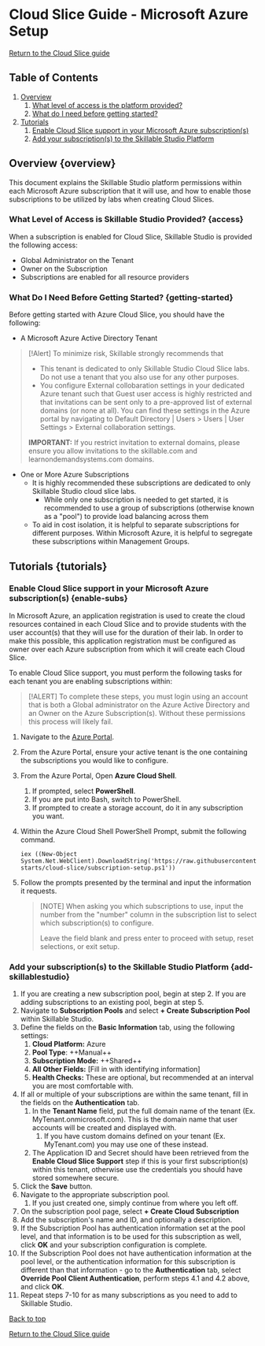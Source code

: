 # Cloud Slice Guide - Microsoft Azure Setup

[Return to the Cloud Slice guide][back]

## Table of Contents

1. [Overview](#overview)
    1. [What level of access is the platform provided?](#access)
    1. [What do I need before getting started?](#getting-started)
1. [Tutorials](#tutorials)
    1. [Enable Cloud Slice support in your Microsoft Azure subscription(s)](#enable-subs)
    1. [Add your subscription(s) to the Skillable Studio Platform](#add-skillablestudio)


## Overview {overview}

This document explains the Skillable Studio platform permissions within each Microsoft Azure subscription that it will use, and how to enable those subscriptions to be utilized by labs when creating Cloud Slices.

### What Level of Access is Skillable Studio Provided? {access}

When a subscription is enabled for Cloud Slice, Skillable Studio is provided the following access:

- Global Administrator on the Tenant
- Owner on the Subscription
- Subscriptions are enabled for all resource providers

### What Do I Need Before Getting Started? {getting-started}

Before getting started with Azure Cloud Slice, you should have the following:

- A Microsoft Azure Active Directory Tenant
> [!Alert] To minimize risk, Skillable strongly recommends that 
>   - This tenant is dedicated to only Skillable Studio Cloud Slice labs. Do not use a tenant that you also use for any other purposes. 
>   - You configure External collobaration settings in your dedicated Azure tenant such that Guest user access is highly restricted and that invitations can be sent only to a pre-approved list of external domains (or none at all). You can find these settings in the Azure portal by navigating to Default Directory | Users > Users | User Settings > External collaboration settings. 
>   
>   **IMPORTANT:** If you restrict invitation to external domains, please ensure you allow invitations to the skillable.com and learnondemandsystems.com domains.
- One or More Azure Subscriptions
    - It is highly recommended these subscriptions are dedicated to only Skillable Studio cloud slice labs.
        - While only one subscription is needed to get started, it is recommended to use a group of subscriptions (otherwise known as a "pool") to provide load balancing across them 
    - To aid in cost isolation, it is helpful to separate subscriptions for different purposes. Within Microsoft Azure, it is helpful to segregate these subscriptions within Management Groups.

## Tutorials {tutorials}

### Enable Cloud Slice support in your Microsoft Azure subscription(s) {enable-subs}

In Microsoft Azure, an application registration is used to create the cloud resources contained in each Cloud Slice and to provide students with the user account(s) that they will use for the duration of their lab. In order to make this possible, this application registration must be configured as owner over each Azure subscription from which it will create each Cloud Slice. 

To enable Cloud Slice support, you must perform the following tasks for each tenant you are enabling subscriptions within:

> [!ALERT] To complete these steps, you must login using an account that is both a Global administrator on the Azure Active Directory and an Owner on the Azure Subscription(s). Without these permissions this process will likely fail.

1. Navigate to the [Azure Portal](https://portal.azure.com).
1. From the Azure Portal, ensure your active tenant is the one containing the subscriptions you would like to configure.
1. From the Azure Portal, Open **Azure Cloud Shell**.
    1. If prompted, select **PowerShell**.
    1. If you are put into Bash, switch to PowerShell.
    1. If prompted to create a storage account, do it in any subscription you want.
1. Within the Azure Cloud Shell PowerShell Prompt, submit the following command.
    
    ```
    iex ((New-Object System.Net.WebClient).DownloadString('https://raw.githubusercontent.com/LearnOnDemandSystems/docs/master/lod/quick-starts/cloud-slice/subscription-setup.ps1'))
    ```

1. Follow the prompts presented by the terminal and input the information it requests.
    
    > [NOTE] When asking you which subscriptions to use, input the number from the "number" column in the subscription list to select which subscription(s) to configure.
    >
    > Leave the field blank and press enter to proceed with setup, reset selections, or exit setup.
    
### Add your subscription(s) to the Skillable Studio Platform {add-skillablestudio}

1. If you are creating a new subscription pool, begin at step 2.  If you are adding subscriptions to an existing pool, begin at step 5.
1. Navigate to **Subscription Pools** and select **+ Create Subscription Pool** within Skillable Studio.
1. Define the fields on the **Basic Information** tab, using the following settings:
    1. **Cloud Platform:** Azure 
    1. **Pool Type**: ++Manual++
    1. **Subscription Mode:** ++Shared++
    1. **All Other Fields:** [Fill in with identifying information]
    1. **Health Checks:** These are optional, but recommended at an interval you are most comfortable with.
1. If all or multiple of your subscriptions are within the same tenant, fill in the fields on the **Authentication** tab.
    1. In the **Tenant Name** field, put the full domain name of the tenant (Ex. MyTenant.onmicrosoft.com). This is the domain name that user accounts will be created and displayed with.
        1. If you have custom domains defined on your tenant (Ex. MyTenant.com) you may use one of these instead.
    1. The Application ID and Secret should have been retrieved from the **Enable Cloud Slice Support** step if this is your first subscription(s) within this tenant, otherwise use the credentials you should have stored somewhere secure.
1. Click the **Save** button.
1. Navigate to the appropriate subscription pool. 
    1. If you just created one, simply continue from where you left off.
1. On the subscription pool page, select **+ Create Cloud Subscription**
1. Add the subscription's name and ID, and optionally a description.
1. If the Subscription Pool has authentication information set at the pool level, and that information is to be used for this subscription as well, click **OK** and your subscription configuration is complete.
1. If the Subscription Pool does not have authentication information at the pool level, or the authentication information for this subscription is different than that information - go to the **Authentication** tab, select **Override Pool Client Authentication**, perform steps 4.1 and 4.2 above, and click **OK**.
1. Repeat steps 7-10 for as many subscriptions as you need to add to Skillable Studio.

[Back to top][back-to-top]

[Return to the Cloud Slice guide][back]

[back-to-top]: #cloud-slice-guide---microsoft-azure-setup "Return to the top of the document"
[back]: ../cloud-slice.md#enable-cloud-slice-support-in-your-cloud-platform "Return to the Cloud Slice guide"
